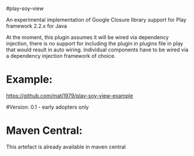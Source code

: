 #play-soy-view

An experimental implementation of Google Closure library support for Play framework 2.2.x for Java

At the moment, this plugin assumes it will be wired via dependency injection, there is no support for including the plugin in plugins file in play that would result in auto wiring. Individual components have to be wired via a dependency injection framework of choice.

# Example:
https://github.com/mati1979/play-soy-view-example

#Version:
0.1 - early adopters only

# Maven Central:
This artefact is already available in maven central 
